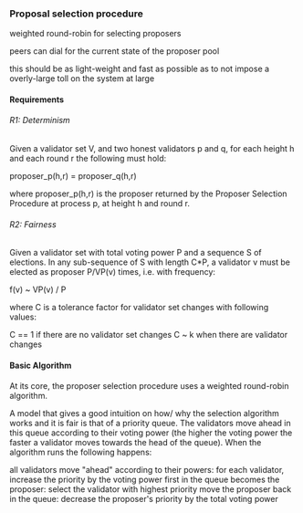 ### Proposal selection procedure

weighted round-robin for selecting proposers

peers can dial for the current state of the proposer pool

this should be as light-weight and fast as possible as to not impose a overly-large toll on
the system at large

#### Requirements

###### R1: Determinism
Given a validator set V, and two honest validators p and q, for each height h and each round r the following must hold:

proposer_p(h,r) = proposer_q(h,r)

where proposer_p(h,r) is the proposer returned by the Proposer Selection Procedure at process p, at height h and round r.

###### R2: Fairness
Given a validator set with total voting power P and a sequence S of elections. In any sub-sequence of S with length C*P, a validator v must be elected as proposer P/VP(v) times, i.e. with frequency:

f(v) ~ VP(v) / P

where C is a tolerance factor for validator set changes with following values:

C == 1 if there are no validator set changes
C ~ k when there are validator changes



#### Basic Algorithm

At its core, the proposer selection procedure uses a weighted round-robin algorithm.

A model that gives a good intuition on how/ why the selection algorithm works and it is fair is that of a priority queue. The validators move ahead in this queue according to their voting power (the higher the voting power the faster a validator moves towards the head of the queue). When the algorithm runs the following happens:

all validators move "ahead" according to their powers: for each validator, increase the priority by the voting power
first in the queue becomes the proposer: select the validator with highest priority
move the proposer back in the queue: decrease the proposer's priority by the total voting power
